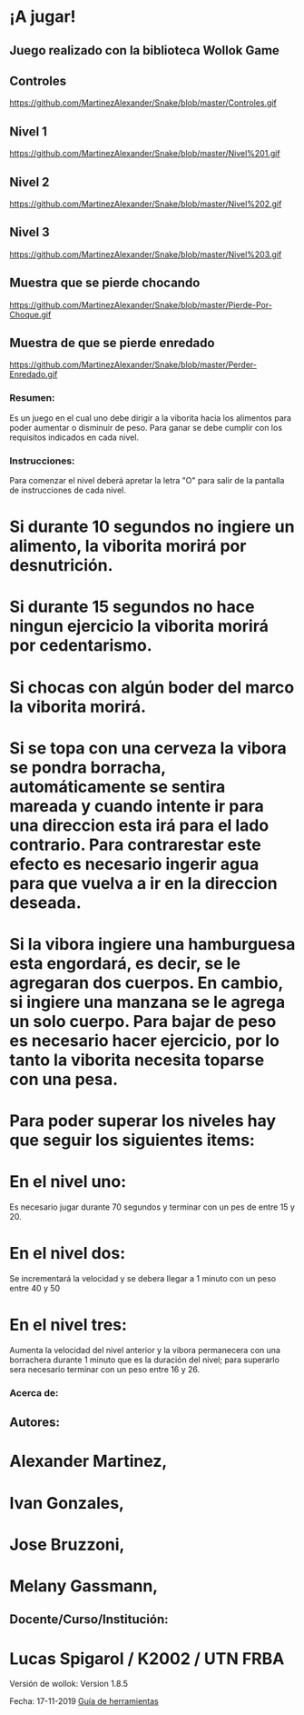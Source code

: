 # ¡A jugar! 

## Juego realizado con la biblioteca Wollok Game
## Controles
https://github.com/MartinezAlexander/Snake/blob/master/Controles.gif
## Nivel 1
https://github.com/MartinezAlexander/Snake/blob/master/Nivel%201.gif
## Nivel 2
https://github.com/MartinezAlexander/Snake/blob/master/Nivel%202.gif
## Nivel 3
https://github.com/MartinezAlexander/Snake/blob/master/Nivel%203.gif
## Muestra que se pierde chocando
https://github.com/MartinezAlexander/Snake/blob/master/Pierde-Por-Choque.gif
## Muestra de que se pierde enredado
https://github.com/MartinezAlexander/Snake/blob/master/Perder-Enredado.gif

### Resumen:
Es un juego en el cual uno debe dirigir a la viborita hacia los alimentos para poder aumentar o disminuir de peso. Para ganar se debe cumplir con los requisitos indicados en cada nivel. 

### Instrucciones:
Para comenzar el nivel deberá apretar la letra "O" para salir de la pantalla de instrucciones de cada nivel.

# Si durante 10 segundos no ingiere un alimento, la viborita morirá por desnutrición.
# Si durante 15 segundos no hace ningun ejercicio la viborita morirá por cedentarismo.
# Si chocas con algún boder del marco la viborita morirá.
# Si se topa con una cerveza la vibora se pondra borracha, automáticamente se sentira mareada y cuando intente ir para una direccion esta irá para el lado contrario. Para contrarestar este efecto es necesario ingerir agua para que vuelva a ir en la direccion deseada.
# Si la vibora ingiere una hamburguesa esta engordará, es decir, se le agregaran dos cuerpos. En cambio, si ingiere una manzana se le agrega un solo cuerpo. Para bajar de peso es necesario hacer ejercicio, por lo tanto la viborita necesita toparse con una pesa.
# Para poder superar los niveles hay que seguir los siguientes items:
# En el nivel uno:
Es necesario jugar durante 70 segundos y terminar con un pes de entre 15 y 20.
# En el nivel dos:
Se incrementará la velocidad y se debera llegar a 1 minuto con un peso entre 40 y 50
# En el nivel tres:
Aumenta la velocidad del nivel anterior y la vibora permanecera con una borrachera durante 1 minuto que es la duración del nivel; para superarlo sera necesario terminar con un peso entre 16 y 26.

### Acerca de:

## Autores:
# Alexander Martinez, 
# Ivan Gonzales,
# Jose Bruzzoni,
# Melany Gassmann,

## Docente/Curso/Institución:
# Lucas Spigarol / K2002 / UTN FRBA

Versión de wollok:
Version 1.8.5

Fecha:
17-11-2019
[Guía de herramientas](https://www.wollok.org/documentacion/conceptos/)

